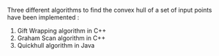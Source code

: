 Three different algorithms to find the convex hull of a set of input points have been implemented :
1) Gift Wrapping algorithm in C++
2) Graham Scan algorithm in C++
3) Quickhull algorithm in Java
